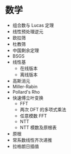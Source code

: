 # 数学

* 组合数与 Lucas 定理
* 线性预处理逆元
* 欧拉筛
* 杜教筛
* 中国剩余定理
* BSGS
* 线性基
  * 在线版本
  * 离线版本
* 高斯消元
* Miller-Rabin
* Pollard's Rho
* 快速傅立叶变换
  * FFT
  * 两次 DFT 的多项式乘法
  * 任意模数 FFT
  * NTT
  * NTT 模数及原根表
* 原根
* 常系数线性齐次递推
* 拉格朗日插值

